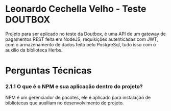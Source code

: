 # Leonardo Cechella Velho - Teste DOUTBOX

Projeto para ser aplicado no teste da Doutbox, é uma API de um gateway de pagamentos REST feita em NodeJS, requisições autenticadas com JWT, com o armazenamento de dados feito pelo PostgreSql, tudo isso com o auxílio da biblioteca Herbs.

# Perguntas Técnicas

### 2.1.1 O que é o NPM e sua aplicação dentro do projeto?
NPM é um gerenciador de pacotes, ele é aplicado para instalação de bibliotecas que auxiliam no desenvolvimento do projeto.
